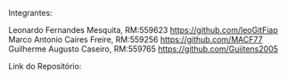 Integrantes:

Leonardo Fernandes Mesquita, RM:559623
https://github.com/leoGitFiap
Marco Antonio Caires Freire, RM:559256
https://github.com/MACF77
Guilherme Augusto Caseiro, RM:559765
https://github.com/Guiitens2005



Link do Repositório: